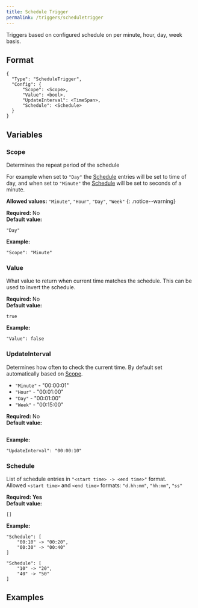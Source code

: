 ```yaml
---
title: Schedule Trigger
permalink: /triggers/scheduletrigger
---
```


Triggers based on configured schedule on per minute, hour, day, week basis.

## Format

~~~
{
  "Type": "ScheduleTrigger",
  "Config": {
      "Scope": <Scope>,
      "Value": <bool>,
      "UpdateInterval": <TimeSpan>,
      "Schedule": <Schedule>
  }
}
~~~

## Variables

### Scope
<div class="variable-block" markdown="block">

Determines the repeat period of the schedule

For example when set to `"Day"` the [Schedule](#schedule) entries will be set to time of day, and when set to `"Minute"` the [Schedule](#schedule) will be set to seconds of a minute.

**Allowed values:** `"Minute"`, `"Hour"`, `"Day"`, `"Week"`
{: .notice--warning}

**Required:** No<br>
**Default value:**
~~~
"Day"
~~~
**Example:**
~~~
"Scope": "Minute"
~~~

</div>

### Value
<div class="variable-block" markdown="block">

What value to return when current time matches the schedule. This can be used to invert the schedule.

**Required:** No<br>
**Default value:**
~~~
true
~~~
**Example:**
~~~
"Value": false
~~~

</div>

### UpdateInterval
<div class="variable-block" markdown="block">

Determines how often to check the current time. By default set automatically based on [Scope](#scope).

* `"Minute"` - "00:00:01"
* `"Hour"` - "00:01:00"
* `"Day"` - "00:01:00"
* `"Week"` - "00:15:00"

**Required:** No<br>
**Default value:**
~~~
~~~
**Example:**
~~~
"UpdateInterval": "00:00:10"
~~~

</div>

### Schedule
<div class="variable-block" markdown="block">

List of schedule entries in `"<start time> -> <end time>"` format.<br>
Allowed `<start time>` and `<end time>` formats: `"d.hh:mm"`, `"hh:mm"`, `"ss"`

**Required:** **Yes**<br>
**Default value:**
~~~
[]
~~~
**Example:**
~~~
"Schedule": [
    "00:10" -> "00:20",
    "00:30" -> "00:40"
]
~~~
~~~
"Schedule": [
    "10" -> "20",
    "40" -> "50"
]
~~~

</div>

## Examples
~~~ json
~~~